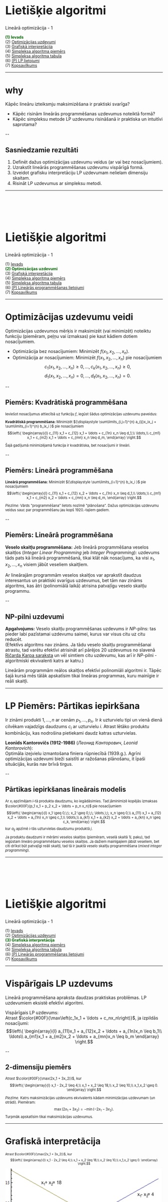 # &nbsp;

<hgroup>

<h1 style="font-size:28pt">Lietišķie algoritmi</h1>

<blue>Lineārā optimizācija - 1</blue>

</hgroup><hgroup style="font-size:90%">

<span style="color:darkgreen">**(1) Ievads**</span>  
<span>(2) [Optimizācijas uzdevumi](#section-1)</span>  
<span>(3) [Grafiskā interpretācija](#section-2)</span>  
<span>(4) [Simpleksa algoritma piemērs](#section-3)</span>  
<span>(5) [Simpleksa algoritma tabula](#section-4)</span>  
<span>(6) [(P) LP lietojumi](#section-5)</span>  
<span>(7) [Kopsavilkums](#section-6)</span>

</hgroup>


<!--
P2.
Simpleksu metodes atkārtojums
Dualitāte
Simpleksu sarežģītība
Elipsoīdu  metode

P3.
Visādas iekšējo punktu metodes

https://www.abacademies.org/articles/an-application-of-linear-programming-in-performance-evaluation-6723.html
--> 



-----

# <lo-why/> why

<div class="bigWhy">

Kāpēc lineāru izteiksmju maksimizēšana  ir praktiski svarīga?

</div>

<div class="smallWhy">

* Kāpēc risinām lineārās programmēšanas uzdevumus noteiktā formā? 
* Kāpēc simpleksu metode LP uzdevumu risināšanā 
ir praktiska un intuitīvi saprotama?

</div>


--

## <lo-theory/> Sasniedzamie rezultāti

1. Definēt dažus optimizācijas uzdevumu veidus (ar vai bez nosacījumiem).
2. Uzrakstīt lineārās programmēšanas uzdevumu vispārīgā formā.
3. Izveidot grafisku interpretāciju LP uzdevumam nelielam dimensiju skaitam.
4. Risināt LP uzdevumus ar simpleksu metodi. 






-----

# &nbsp;

<hgroup>

<h1 style="font-size:28pt">Lietišķie algoritmi</h1>

<blue>Lineārā optimizācija - 1</blue>

</hgroup><hgroup style="font-size:90%">

<span>(1) [Ievads](#section)</span>  
<span style="color:darkgreen">**(2) Optimizācijas uzdevumi**</span>  
<span>(3) [Grafiskā interpretācija](#section-2)</span>  
<span>(4) [Simpleksa algoritma piemērs](#section-3)</span>  
<span>(5) [Simpleksa algoritma tabula](#section-4)</span>  
<span>(6) [(P) Lineārās programmēšanas lietojumi](#section-5)</span>  
<span>(7) [Kopsavilkums](#section-6)</span>

</hgroup>



-----

# <lo-theory/> Optimizācijas uzdevumu veidi

Optimizācijas uzdevumos mērķis ir maksimizēt (vai minimizēt) noteiktu funkciju 
(piemēram, peļņu vai izmaksas) pie kaut kādiem dotiem nosacījumiem. 

* Optimizācija bez nosacījumiem: Minimizēt $f(x_1, x_2, \ldots, x_n)$.
* Optimizācija ar nosacījumiem: Minimizēt $f(x_1, x_2, \ldots, x_n)$ pie nosacījumiem
$$c_1(x_1, x_2, \ldots, x_n) \geq 0, \ldots, c_k(x_1, x_2, \ldots, x_n) \geq 0,$$
$$d_1(x_1, x_2, \ldots, x_n) = 0, \ldots, d_{\ell}(x_1, x_2, \ldots, x_n) = 0.$$


--

## <lo-summary/> Piemērs: Kvadrātiskā programmēšana

<div style="font-size:80%">

Ieviešot nosacījumus attiecībā uz funkciju $f$, 
iegūst šādus optimizācijas uzdevumu paveidus:

**Kvadrātiskā programmēšana:** Minimizēt
${\displaystyle \sum\limits_{i,j=1}^{n} a_{ij}x_ix_j +  \sum\limits_{i=1}^{n} b_ix_i }$
pie nosacījumiem
$$\left\{ 
\begin{array}{l} 
c_{11} x_1 + c_{12} x_1 + \ldots + c_{1n} x_n \leq d_1,\\
\ldots,\\
c_{m1} x_1 + c_{m2} x_1 + \ldots + c_{mn} x_n \leq d_m,
\end{array} \right.$$

Šajā gadījumā minimizējamā funkcija ir kvadrātiska, bet nosacījumi ir lineāri. 

</div>


--

## <lo-summary/> Piemērs: Lineārā programmēšana

<div style="font-size:80%">

**Lineārā programmēšana:** Minimizēt 
${\displaystyle \sum\limits_{i=1}^{n} b_ix_i }$  pie nosacījumiem
$$\left\{ \begin{array}{l}
c_{11} x_1 + c_{12} x_2 + \ldots + c_{1n} x_n \leq d_1,\\
\ldots,\\
c_{m1} x_1 + c_{m2} x_2 + \ldots + c_{mn} x_n \leq d_m,
\end{array} \right.$$

*Piezīme:* Vārds "programmēšana" lietots nozīmē "plānošana". 
Dažus optimizācijas uzdevumu veidus sauc par programmēšanu jau 
kopš 1920.-tajiem gadiem. 

</div>


--

## <lo-summary/> Piemērs: Lineārā programmēšana

**Veselo skaitļu programmēšana:** 
Jeb lineārā programmēšana veselos skaitļos (*Integer Linear Programming* jeb 
*Integer Programming*): uzdevums tāds pats kā lineārā programmēšanā, 
tikai klāt nāk nosacījums, ka visi $x_1, x_2, \ldots, x_n$ visiem jābūt veseliem skaitļiem.

Ar lineārajām programmām veselos skaitļos 
var aprakstīt daudzus interesantus un praktiski svarīgus uzdevumus, 
bet tām nav zināms algoritms, kas ātri (polinomiālā laikā) atrisina 
patvaļīgu veselo skaitļu programmu. 


--

## <lo-summary/> NP-pilni uzdevumi

**Apgalvojums:** Veselo skaitļu programmēšanas uzdevums ir $NP$-pilns: 
tas pieder labi pazīstamai uzdevumu saimei, kurus var visus citu uz citu reducēt.  
(Efektīvs algoritms nav zināms. Ja tādu veselo skaitļu programmēšanai atrastu, 
tad varētu efektīvi atrisināt arī pārējos $20$ uzdevumus no slavenā 
[Ričarda Karpa saraksta](https://en.wikipedia.org/wiki/Karp%27s_21_NP-complete_problems) un vēl simtiem citu uzdevumu, kas arī ir $NP$-pilni - algoritmiski 
ekvivalenti katrs ar katru.)

Lineārām programmām reālos skaitļos efektīvi polinomiāli algoritmi ir. 
Tāpēc šajā kursā mēs tālāk apskatīsim tikai lineāras programmas, 
kuru mainīgie ir reāli skaitļi.



-----

# <lo-sample/> LP Piemērs: Pārtikas iepirkšana

Ir zināmi produkti $1,\ldots, n$ ar cenām $p_1,\ldots, p_n$.
Ir $k$ uzturvielu tipi un vienā dienā cilvēkam vajadzīgs daudzums $c_i$ ar
uzturvielu $i$. Atrast lētāko produktu
kombināciju, kas nodrošina pietiekami daudz katras uzturvielas.

**Leonīds Kantorovičs (1912-1986)** (*Леонид Канторович*, 
*Leonid Kantorovich*):  
Optimāla izejvielu izmantošana finiera 
rūpniecībā (1939.g.). Agrīni optimizācijas uzdevumi bieži saistīti ar
ražošanas plānošanu, it īpaši situācijās, kurās nav brīvā tirgus.


--

## <lo-summary/> Pārtikas iepirkšanas lineārais modelis 

<div style="font-size:80%">

Ar $x_i$ apzīmējam $i$-tā produkta daudzumu, 
ko iegādāsimies. Tad jāminimizē kopējās izmaksas
$\color{#00F}{p_1 x_1 + p_2 x_2 + \ldots + p_n x_n}$
pie nosacījumiem
$$\left\{ 
\begin{array}{l}
x_1 \geq 0,\;\; x_2 \geq 0,\;\; \ldots,\;\; x_n \geq 0,\\
a_{11} x_1 + a_{12} x_2 + \ldots + a_{1n} x_n \geq c_1,\\
\ldots,\\
a_{k1} x_1 + a_{k2} x_2 + \ldots + a_{kn} x_n \geq c_k,
\end{array} \right.$$
kur $a_{ij}$ apzīmē $i$-tās uzturvielas daudzumu produktā $j$.

Ja produktu daudzumi ir mērāmi veselos skaitļos 
(piemēram, veselā skaitā $1L$ paku), 
tad iegūstam lineāro programmēšanu veselos skaitļos. 
Ja dažiem mainīgajiem jābūt veseliem, 
bet citi drīkst būt patvaļīgi reāli skaitļi, 
tad tā ir jauktā veselo skaitļu programmēšana 
(*mixed integer programming*).

</div>


-----

# &nbsp;

<hgroup>

<h1 style="font-size:28pt">Lietišķie algoritmi</h1>

<blue>Lineārā optimizācija - 1</blue>

</hgroup><hgroup style="font-size:90%">

<span>(1) [Ievads](#section)</span>  
<span>(2) [Optimizācijas uzdevumi](#section-1)</span>  
<span style="color:darkgreen">**(3) Grafiskā interpretācija**</span>  
<span>(4) [Simpleksa algoritma piemērs](#section-3)</span>  
<span>(5) [Simpleksa algoritma tabula](#section-4)</span>  
<span>(6) [(P) Lineārās programmēšanas lietojumi](#section-5)</span>  
<span>(7) [Kopsavilkums](#section-6)</span>

</hgroup>



-----

# <lo-theory/> Vispārīgais LP uzdevums

Lineārā programmēšana apraksta daudzas praktiskas problēmas.
LP uzdevumiem eksistē efektīvi algoritmi.

Vispārīgais LP uzdevums:  
Atrast $\color{#00F}{\max\left(c_1x_1 + \ldots + c_nx_n\right)}$, 
ja izpildās nosacījumi:
$$\left\{
\begin{array}{l}
a_{11}x_1 + a_{12}x_2 + \ldots + a_{1n}x_n \leq b_1\\
\ldots\\
a_{m1}x_1 + a_{m2}x_2 + \ldots + a_{mn}x_n \leq b_m
\end{array} \right.$$


--

## <lo-summary/> 2-dimensiju piemērs

<div style="font-size:80%">

Atrast $\color{#00F}{\max(2x_1 + 3x_2)}$, kur
$$\left\{ \begin{array}{l}
x_1 - 2x_2 \leq 4,\\
x_1 + x_2 \leq 18,\\
x_2 \leq 10,\\
x_1,x_2 \geq 0.
\end{array} \right.$$

*Piezīme.* Katrs maksimizācijas uzdevums ekvivalents kādam 
minimizācijas uzdevumam (un otrādi). Piemēram:
$$\max(2x_1 + 3x_2) = -\min(-2x_1 - 3x_2).$$ 
Turpmāk apskatīsim tikai maksimizācijas uzdevumus.

</div>


-----

# <lo-theory/> Grafiskā interpretācija

<hgroup style="font-size:70%">

Atrast $\color{#00F}{\max(2x_1 + 3x_2)}$, kur
$$\left\{ \begin{array}{l}
x_1 - 2x_2 \leq 4,\\
x_1 + x_2 \leq 18,\\
x_2 \leq 10,\\
x_1,x_2 \geq 0.
\end{array} \right.$$

![Grafiska interpretācija](graphical-interpretation.png)

</hgroup>
<hgroup style="font-size:70%">

Attēlā viegli redzēt uzdevuma atrisinājumu – tas ir punkts 
$(8,10)$.  Lielākam dimensiju skaitam var būt grūti
veidot šādu attēlu. Tipiskos LP uzdevumos <blue>*pieļaujamais apgabals*</blue>
(*feasible region*) ir galīgs. Citādi var gadīties, ka maksimuma nemaz nav - 
izteiksme var pieņemt patvaļīgi 
lielas vērtības. Pirms LP risināšanas jāpārbauda, ka apgabals ir galīgs.

</hgroup>


--

## <lo-summary/> Optimuma atrašanās

<hgroup>

![Grafiska interpretācija](graphical-interpretation.png)

</hgroup>
<hgroup style="font-size:80%">

Attēlos var pamanīt divus nozīmīgus faktus:

**Fakts 1:** Mērķfunkcija savu maksimumu sasniedz pieļaujamā apgabala stūrī.  
**Fakts 2:** Ja kādā stūri $a_1x_1 + \ldots + a_nx_n$ 
nesasniedz maksimumu, tad vienā no blakus stūriem 
$a_1x_1 + \ldots + a_nx_n$ ir lielāka vērtība.
 
Divu dimensiju gadījumā, piemēram, par 2.faktu var pārliecināties, 
lietojot ģeometrisko interpretāciju. 

</hgroup>


--

## <lo-summary/> Kur atrodas maksimums


<hgroup>

![Locate maximum](locate-maximum.png)

</hgroup>
<hgroup style="font-size:80%">

1.gadījumā iegūstam vienu no diviem rezultātiem:  
**(a)** $c_1x_1 + c_2x_2 \leq c$ visā pieļaujamajā apgabalā – stūris ir maksimums.  
**(b)** $c_1x_1+c_2x_2 \geq c$ visā pieļaujamajā apgabalā – stūris ir minimums.

2.gadījumā stūris nav nedz maksimums, nedz minimums un redzams, 
ka ir gan blakus stūris ar lielāku $c_1x_1+c_2x_2$ vērtību, gan blakus 
stūris ar mazāku vērtību.

</hgroup>


-----

# &nbsp;

<hgroup>

<h1 style="font-size:28pt">Lietišķie algoritmi</h1>

<blue>Lineārā optimizācija - 1</blue>

</hgroup><hgroup style="font-size:90%">

<span>(1) [Ievads](#section)</span>  
<span>(2) [Optimizācijas uzdevumi](#section-1)</span>  
<span>(3) [Grafiskā interpretācija](#section-2)</span>  
<span style="color:darkgreen">**(4) Simpleksa algoritma piemērs**</span>  
<span>(5) [Simpleksa algoritma tabula](#section-4)</span>  
<span>(6) [(P) Lineārās programmēšanas lietojumi](#section-5)</span>  
<span>(7) [Kopsavilkums](#section-6)</span>

</hgroup>

-----

# <lo-theory/> Simpleksa metode

Simpleksalgoritma pamatideja:

1. Sāk ar $v$ - patvaļīgu stūri pieļaujamajā apgabalā.
2. Kamēr stūrim $v$ blakus atrodas stūris $u$, kurā
$c_{11}x_1+\ldots+c_nx_n$ vērtība ir lielāka, aizstāj $v$ ar $u$.

Atkārto otro soli tik ilgi, kamēr nevar atrast blakus stūri, 
kurā mērķa funkcijai ir lielāka vērtība. 
 
Otrā fakta dēļ, ja tāda blakus stūra nav, tad mērķa funkcija 
sasniedz maksimālo vērtību visā pieļaujamajā apgabalā.


--

## <lo-summary/> Pārveidojuma piemērs

<hgroup style="font-size:70%">

Par uzdevuma standartformu sauc uzdevumu tādā formā, 
ka nosacījumi ir nevienādības formā $x_i \geq 0$ vai arī vienādības. 

Piemēram, lai nosacījumu $x_1 - 2x_2 \leq 4$ pārvērstu standartformā, 
ievieš papildus mainīgo $x_3 \geq 0$. Tātad:
$$x_1-2x_2 \leq 4\;\; \Leftrightarrow$$
$$x_1-2x_2+x_3=4,\;x_3 \geq 0$$
Tādā veidā var iegūt ekvivalentu uzdevumu, kurā vienīgās nevienādības ir formā 
$x_i \geq 0$.

</hgroup>

<hgroup style="font-size:70%">

Piemēram: $\color{#00F}{\max \left( 2x_1 + 3x_2 \right)}$, kur
$$\left\{ \begin{array}{l} 
x_1-2x_2 \leq 4,\\
x_1+x_2 \leq 18,\\
x_2 \leq 10,\\
x_1,x_2 \geq 0. 
\end{array} \right.$$
 
Pārveidojot iegūst:
$\color{#00F}{\max \left( 2x_1 + 3x_2 \right)}$, kur
$$\left\{ \begin{array}{l}
x_1-2x_2+x_3=4,\\
x_1+x_2+x_4=18,\\
x_2+x_5=10,\\
x_1,x_2,x_3,x_4,x_5 \geq 0.
\end{array} \right.$$

</hgroup>


--

## <lo-sample/> Nosacījumiem atbilstošais apgabals

![Feasible region](feasible-region.png)

Stūris - punkts, kur krustojas $2$ taisnes, kas atbilst nosacījumam - 
ir punkts, kurā divi no $x_1,\ldots,x_n= 0$. 
No iepriekšējā piemēra.


--

## <lo-sample/> Attēls ar stūriem

![LP Polygon](lp-polygon.png)

Plaknes gadījumā stūri var aprakstīt, pasakot kuri 
divi mainīgie ir vienādi ar $0$. Vairāku dimensiju gadījumā ir līdzīgi. 
Trīs dimensiju gadījumā stūris ir punkts, kurā $3$ mainīgie ir $0$.

Ja ir $k$ dimensijas (meklē 
$\color{#00F}{\max \left(a_1x_1 + \ldots + a_kx_k\right)}$), tad stūris ir punkts, 
kurā sastopas $k$ plaknes $n$-dimensiju telpā, 
t.i. $k$ mainīgie ir vienādi ar $0$.




-----

# &nbsp;

<hgroup>

<h1 style="font-size:28pt">Lietišķie algoritmi</h1>

<blue>Lineārā optimizācija - 1</blue>

</hgroup><hgroup style="font-size:90%">

<span>(1) [Ievads](#section)</span>  
<span>(2) [Optimizācijas uzdevumi](#section-1)</span>  
<span>(3) [Grafiskā interpretācija](#section-2)</span>  
<span>(4) [Simpleksa algoritma piemērs](#section-3)</span>  
<span style="color:darkgreen">**(5) Simpleksa algoritma tabula**</span>  
<span>(6) [(P) Lineārās programmēšanas lietojumi](#section-5)</span>  
<span>(7) [Kopsavilkums](#section-6)</span>

</hgroup>


-----

# <lo-theory/> Simpleksalgoritms

Simpleksalgoritma parādīšanai turpinām agrāko piemēru:

$$\color{#00F}{\max \left( 2x_1+3x_2 \right)}$$
$$\left\{ \begin{array}{l}
x_1-2x_2+x_3=4\\
x_1+x_2+x_4=18\\
x_2+x_5=10\\
x_1,x_2,x_3,x_4,x_5 \geq 0 
\end{array} \right.$$


--

## <lo-summary/> Simpleksalgoritma tabula

<div style="font-size:70%">

Simpleksalgoritma soļus ērti pierakstīt ar tabulas palīdzību. 
Sākotnējo tabulu sastāda tabulas rindiņās ierakstot uzdevuma ierobežojumus. 
Tabulas pēdējā rindiņa raksta funkciju, kuru maksimizēt. 

<table>
<tr>
<th>$x_1$</th>
<th>$x_2$</th>
<th>$x_3$</th>
<th>$x_4$</th>
<th>$x_5$</th>
<th>$b_i$</th>
<th>Atbilstošā izteiksme</th>
</tr>
<tr> 
<td>1</td>
<td>-2</td>
<td>1</td>
<td>0</td>
<td>0</td>
<td>4</td>
<td>$x_1-2x_2+x_3=4$</td>
</tr>
<tr>
<td>1</td>
<td>1</td>
<td>0</td>
<td>1</td>
<td>0</td>
<td>18</td>
<td>$x_1+x_2+x_4=18$</td>
</tr>
<tr>
<td>0</td>
<td>1</td>
<td>0</td>
<td>0</td>
<td>1</td>
<td>10</td>
<td>$x_2+x_5=10$</td>
</tr>
<tr style="color:blue;">
<td>2</td>
<td>3</td>
<td>0</td>
<td>0</td>
<td>0</td>
<td>0</td>
<td>$\max\left(2x_1+3x_2\right)$</td>
</tr>
<tr>
<td colspan="2" style="background-color:#DAEEF3;">brīvie mainīgie</td>
<td colspan="3" style="background-color:#E5DFEC;">pamatmainīgie</td>
<td colspan="2">&nbsp;</td>
</tr>
</table>

$x_i = 0$ - brīvie mainīgie,  
$x_i \neq 0$ - pamatmainīgie.



</div>


--

## <lo-sample/> LP vispārīgajā formā

<div style="font-size:70%">

**LP uzdevums:** Atrast $\color{#00F}{\max(c_1x_1 + \ldots + c_nx_n)}$, ja izpildās 
$k+n$ nosacījumi:
$$\left\{
\begin{array}{l}
a_{11}x_1 + a_{12}x_2 + \ldots + a_{1n}x_n = b_1\\
\ldots\\
a_{k1}x_1 + a_{m2}x_2 + \ldots + a_{kn}x_n = b_k\\
x_1,x_2,\ldots,x_n \geq 0
\end{array} \right.$$


<table>
<tr>
<th>$x_1$</th>
<th>$\ldots$</th>
<th>$x_{n-k}$</th>
<th>$x_{n-k+1}$</th>
<th>&nbsp;</th>
<th>$\ldots$</th>
<th>$x_{n}$</th>
<th>$b_i$</th>
<th>Atbilstošā izteiksme</th>
</tr>
<tr> 
<td>$a_{1,1}$</td>
<td>$\ldots$</td>
<td>$a_{1,n-k}$</td>
<td>$a_{1,n-k+1}$</td>
<td>$\ldots$</td>
<td>$\ldots$</td>
<td>$a_{1,n}$</td>
<td>$b_1$</td>
<td>$a_{1,1}x_1+\ldots+a_{1,n}x_n=b_1$</td>
</tr>
<tr>
<td>$a_{2,1}$</td>
<td>$\ldots$</td>
<td>$a_{2,n-k}$</td>
<td>$a_{2,n-k+1}$</td>
<td>$\ldots$</td>
<td>$\ldots$</td>
<td>$a_{2,n}$</td>
<td>$b_2$</td>
<td>$a_{2,1}x_1+\ldots+a_{2,n}x_n=b_2$</td>
</tr>
<tr>
<td>$\ldots$</td>
<td>$\ldots$</td>
<td>$\ldots$</td>
<td>$\ldots$</td>
<td>$\ldots$</td>
<td>$\ldots$</td>
<td>$\ldots$</td>
<td>$\ldots$</td>
<td>$\ldots$</td>
</tr>
<tr>
<td>$a_{k,1}$</td>
<td>$\ldots$</td>
<td>$a_{k,n-k}$</td>
<td>$a_{k,n-k+1}$</td>
<td>$\ldots$</td>
<td>$\ldots$</td>
<td>$a_{k,n}$</td>
<td>$b_k$</td>
<td>$a_{k,1}x_1+\ldots+a_{k,n}x_n=b_k$</td>
</tr>
<tr style="color:blue;">
<td>$c_1$</td>
<td>$\ldots$</th>
<td>$c_{n-k}$</td>
<td>$c_{n-k+1}$</td>
<td>$c_{n-k+2}$</td>
<td>$\ldots$</td>
<td>$c_n$</td>
<td>&nbsp;</td>
<td>$\max(c_1x_1 + \ldots + c_nx_n)$</td>
</tr>
<tr>
<td colspan="3" style="background-color:#DAEEF3;">$x_1 = 0, \ldots, x_{n-k} = 0$</td>
<td colspan="4" style="background-color:#E5DFEC;">$x_i \neq 0$</td>
<td colspan="2">&nbsp;</td>
</tr>
</table>

Ar šo <blue>*simpleksalgoritma tabulu*</blue> (*simplex tableau*), 
kas ir taisnstūrveida $(k+1) \times (n+1)$ matrica,
veiksim rindu un kolonnu pārveidojumus. 

</div>


--

## <lo-sample/> Pārveidošana standartformā

<div style="font-size:70%">

**Tāpat kā agrāk:** Mainīgie $x_1,\ldots,x_n \geq 0$ apmierina $k$
lineāras vienādības ($k < n$).   
**Papildus zināms:** Simpleksalgoritms atrodas stūrī: $x_1,\ldots,x_{n-k} = 0$. 


<table>
<tr>
<th>$x_1$</th>
<th>$\ldots$</th>
<th>$x_{n-k}$</th>
<th>$x_{n-k+1}$</th>
<th>&nbsp;</th>
<th>$\ldots$</th>
<th>$x_{n}$</th>
<th>$b_i$</th>
<th>Atbilstošā izteiksme</th>
</tr>
<tr> 
<td>$a_{1,1}$</td>
<td>$\ldots$</td>
<td>$a_{1,n-k}$</td>
<td style="background-color:#ffffbb">$1$</td>
<td style="background-color:#ffffbb">$0$</td>
<td style="background-color:#ffffbb">$\ldots$</td>
<td style="background-color:#ffffbb">$0$</td>
<td>$b_1$</td>
<td>&nbsp;</td>
</tr>
<tr>
<td>&nbsp;</td>
<td>&nbsp;</td>
<td>&nbsp;</td>
<td style="background-color:#ffffbb">$0$</td>
<td style="background-color:#ffffbb">$1$</td>
<td style="background-color:#ffffbb">$\ldots$</td>
<td style="background-color:#ffffbb">$0$</td>
<td>$b_2$</td>
<td>&nbsp;</td>
</tr>
<tr>
<td>&nbsp;</td>
<td>&nbsp;</td>
<td>&nbsp;</td>
<td style="background-color:#ffffbb">$\ldots$</td>
<td style="background-color:#ffffbb">$\ldots$</td>
<td style="background-color:#ffffbb">$\ldots$</td>
<td style="background-color:#ffffbb">$\ldots$</td>
<td>$\ldots$</td>
<td>&nbsp;</td>
</tr>
<tr>
<td>&nbsp;</td>
<td>&nbsp;</td>
<td>&nbsp;</td>
<td style="background-color:#ffffbb">$0$</td>
<td style="background-color:#ffffbb">$0$</td>
<td style="background-color:#ffffbb">$\ldots$</td>
<td style="background-color:#ffffbb">$1$</td>
<td>$b_k$</td>
<td>&nbsp;</td>
</tr>
<tr style="color:blue;">
<td>$c_1$</td>
<td>$\ldots$</th>
<td>$c_{n-k}$</td>
<td>$0$</td>
<td>$0$</td>
<td>$\ldots$</td>
<td>$0$</td>
<td>&nbsp;</td>
<td>&nbsp;</td>
</tr>
<tr>
<td colspan="3" style="background-color:#DAEEF3;">$x_1 = 0, \ldots, x_{n-k} = 0$</td>
<td colspan="4" style="background-color:#E5DFEC;">$x_i \neq 0$</td>
<td colspan="2">&nbsp;</td>
</tr>
</table>

Iepriekšējā piemērā $n=5$, $k=3$ un tabula jau ir standartformā:

<table>
<tr>
<th>$x_1$</th>
<th>$x_2$</th>
<th>$x_3$</th>
<th>$x_4$</th>
<th>$x_5$</th>
<th>$b_i$</th>
<th>Atbilstošā izteiksme</th>
</tr>
<tr> 
<td>1</td>
<td>-2</td>
<td style="background-color:#ffffbb">1</td>
<td style="background-color:#ffffbb">0</td>
<td style="background-color:#ffffbb">0</td>
<td>4</td>
<td>$x_1-2x_2+x_3=4$</td>
</tr>
<tr>
<td>1</td>
<td>1</td>
<td style="background-color:#ffffbb">0</td>
<td style="background-color:#ffffbb">1</td>
<td style="background-color:#ffffbb">0</td>
<td>18</td>
<td>$x_1+x_2+x_4=18$</td>
</tr>
<tr>
<td>0</td>
<td>1</td>
<td style="background-color:#ffffbb">0</td>
<td style="background-color:#ffffbb">0</td>
<td style="background-color:#ffffbb">1</td>
<td>10</td>
<td>$x_2+x_5=10$</td>
</tr>
<tr style="color:blue;">
<td>2</td>
<td>3</td>
<td>0</td>
<td>0</td>
<td>0</td>
<td>0</td>
<td>$\max\left(2x_1+3x_2\right)$</td>
</tr>
<tr>
<td colspan="2" style="background-color:#DAEEF3;">brīvie mainīgie</td>
<td colspan="3" style="background-color:#E5DFEC;">pamatmainīgie</td>
<td colspan="2">&nbsp;</td>
</tr>
</table>


</div>



--

## <lo-sample/> Simpleksalgoritma solis

<div style="font-size:70%">

Esam stūrī, kuru apraksta iepriekšējā tabula. 
Pārbauda, vai blakus stūrī vērtība nav lielāka

1. Atrod brīvo mainīgo, kuru palielinot pieaug mērķfunkcija
2. Palielina šo mainīgo. Tas bija $0$, tagad pozitīvs, 
vienlaikus mainot pamatmainīgos tā, lai visi nosacījumi paliktu patiesi.
3. Ja kāds no pamatmainīgajiem ir $0$, apstājas.

Jāatrod mainīgais, kuru palielinot funkcijas vērtība pieaug. 
Der abi mainīgie. Piemēram, palielinām  $x_2$.
 
Ja $x_2$ pieaug par $d$:  
$x_1-2x_2+x_3$ samazinās par $2d$. Pēc nosacījumiem izteiksmei 
jābūt vienādai ar $4$. Lai to panāktu $x_3$ palielina par $2d$.  
$x_1+x_2+x_4$ pieaug par $d$. Lai saglabātu vienādību, 
$x_4$ samazina par $d$; $x_2+x_5$ pieaug par $d$. Jāsamazina $x_5$ par $d$.

</div>


-----

# <lo-summary/> Piemēra turpinājums

<div style="font-size:70%">

Cik daudz var palielināt $x_2$, nepadarot citu mainīgo negatīvu?  
$x_3=4$, $x_4=18$, $x_5=10$.

Palielinot $x_2$ par $d$:  
$x_3= 4 + 2d$;
$x_4=18 - d$; 
$x_5=10 - d$.  
Ja $d = 10$, tad $x_5 = 0$. Ja $d > 10$, $x_5 < 0$. 
Tātad maksimālais palielinājums ir $10$.
 
Tādā gadījumā mēs būsim pārgājuši no stūra, 
kurā $x_1 = x_2 = 0$ uz stūri, kurā $x_1 = x_5 = 0$.

<table>
<tr>
<th>$x_1$</th>
<th>$x_5$</th>
<th>$x_3$</th>
<th>$x_4$</th>
<th>$x_2$</th>
<th>$b_i$</th>
<th>Atbilstošā izteiksme</th>
</tr>
<tr> 
<td>1</td>
<td>0</td>
<td>1</td>
<td>0</td>
<td>-2</td>
<td>4</td>
<td>$x_1-2x_2+x_3=4$</td>
</tr>
<tr>
<td>1</td>
<td>0</td>
<td>0</td>
<td>1</td>
<td>1</td>
<td>18</td>
<td>$x_1+x_2+x_4=18$</td>
</tr>
<tr>
<td>0</td>
<td>1</td>
<td>0</td>
<td>0</td>
<td>1</td>
<td>10</td>
<td>$x_2+x_5=10$</td>
</tr>
<tr style="color:blue;">
<td>2</td>
<td>0</td>
<td>0</td>
<td>0</td>
<td>3</td>
<td>0</td>
<td>$\max\left(2x_1+3x_2\right)$</td>
</tr>
<tr>
<td colspan="2" style="background-color:#DAEEF3;">brīvie mainīgie</td>
<td colspan="3" style="background-color:#E5DFEC;">pamatmainīgie</td>
<td colspan="2">&nbsp;</td>
</tr>
</table>

</div>


--

## <lo-summary/> 2.solis

<div style="font-size:70%">


<table>
<tr>
<th>$x_1$</th>
<th>$x_5$</th>
<th>$x_3$</th>
<th>$x_4$</th>
<th>$x_2$</th>
<th>$b_i$</th>
<th>Atbilstošā izteiksme</th>
</tr>
<tr> 
<td>1</td>
<td>0</td>
<td>1</td>
<td>0</td>
<td>-2</td>
<td>4</td>
<td>$x_1-2x_2+x_3=4$</td>
</tr>
<tr>
<td>1</td>
<td>0</td>
<td>0</td>
<td>1</td>
<td>1</td>
<td>18</td>
<td>$x_1+x_2+x_4=18$</td>
</tr>
<tr>
<td>0</td>
<td>1</td>
<td>0</td>
<td>0</td>
<td>1</td>
<td>10</td>
<td>$x_2+x_5=10$</td>
</tr>
<tr style="color:blue;">
<td>2</td>
<td>0</td>
<td>0</td>
<td>0</td>
<td>3</td>
<td>0</td>
<td>$\max\left(2x_1+3x_2\right)$</td>
</tr>
<tr>
<td colspan="2" style="background-color:#DAEEF3;">brīvie mainīgie</td>
<td colspan="3" style="background-color:#E5DFEC;">pamatmainīgie</td>
<td colspan="2">&nbsp;</td>
</tr>
</table>


Lai izdarītu nākamo soli, tabula jāpārveido par ekvivalentu tabulu standartformā: 

1. Pareizina 3.rindu ar $2$, pieskaita 1.rindai:  $(x_1+x_3-2x_2)+2(x_5+x_2)=4 + 2 \cdot 10$
2. Atņem 3.rindu no 2.rindas

<table>
<tr>
<th>$x_1$</th>
<th>$x_5$</th>
<th>$x_3$</th>
<th>$x_4$</th>
<th>$x_2$</th>
<th>$b_i$</th>
<th>Atbilstošā izteiksme</th>
</tr>
<tr> 
<td>1</td>
<td>2</td>
<td>1</td>
<td>0</td>
<td>0</td>
<td>24</td>
<td>$x_1+2x_5+x_3=24$</td>
</tr>
<tr>
<td>1</td>
<td>-1</td>
<td>0</td>
<td>1</td>
<td>0</td>
<td>8</td>
<td>$x_1-x_5+x_4=8$</td>
</tr>
<tr>
<td>0</td>
<td>1</td>
<td>0</td>
<td>0</td>
<td>1</td>
<td>10</td>
<td>$x_2+x_5=10$</td>
</tr>
<tr style="color:blue;">
<td>2</td>
<td>0</td>
<td>0</td>
<td>0</td>
<td>3</td>
<td>0</td>
<td>$\max\left(2x_1+3x_2\right)$</td>
</tr>
<tr>
<td colspan="2" style="background-color:#DAEEF3;">brīvie mainīgie</td>
<td colspan="3" style="background-color:#E5DFEC;">pamatmainīgie</td>
<td colspan="2">&nbsp;</td>
</tr>
</table>

</div>


--

## <lo-summary/> 3.solis

<div style="font-size:70%">


<table>
<tr>
<th>$x_1$</th>
<th>$x_5$</th>
<th>$x_3$</th>
<th>$x_4$</th>
<th>$x_2$</th>
<th>$b_i$</th>
<th>Atbilstošā izteiksme</th>
</tr>
<tr> 
<td>1</td>
<td>2</td>
<td>1</td>
<td>0</td>
<td>0</td>
<td>24</td>
<td>$x_1+2x_5+x_3=24$</td>
</tr>
<tr>
<td>1</td>
<td>-1</td>
<td>0</td>
<td>1</td>
<td>0</td>
<td>8</td>
<td>$x_1-x_5+x_4=8$</td>
</tr>
<tr>
<td>0</td>
<td>1</td>
<td>0</td>
<td>0</td>
<td>1</td>
<td>10</td>
<td>$x_2+x_5=10$</td>
</tr>
<tr style="color:blue;">
<td>2</td>
<td>0</td>
<td>0</td>
<td>0</td>
<td>3</td>
<td>0</td>
<td>$\max\left(2x_1+3x_2\right)$</td>
</tr>
<tr>
<td colspan="2" style="background-color:#DAEEF3;">brīvie mainīgie</td>
<td colspan="3" style="background-color:#E5DFEC;">pamatmainīgie</td>
<td colspan="2">&nbsp;</td>
</tr>
</table>


Jātiek vaļā arī no nenulles koeficienta pēdējā rindā:

<table>
<tr>
<th>$x_1$</th>
<th>$x_5$</th>
<th>$x_3$</th>
<th>$x_4$</th>
<th>$x_2$</th>
<th>$b_i$</th>
<th>Atbilstošā izteiksme</th>
</tr>
<tr> 
<td>1</td>
<td>2</td>
<td>1</td>
<td>0</td>
<td>0</td>
<td>24</td>
<td>$x_1+2x_5+x_3=24$</td>
</tr>
<tr>
<td>1</td>
<td>-1</td>
<td>0</td>
<td>1</td>
<td>0</td>
<td>8</td>
<td>$x_1-x_5+x_4=8$</td>
</tr>
<tr>
<td>0</td>
<td>1</td>
<td>0</td>
<td>0</td>
<td>1</td>
<td>10</td>
<td>$x_2+x_5=10$</td>
</tr>
<tr style="color:blue;">
<td>2</td>
<td>-3</td>
<td>0</td>
<td>0</td>
<td><red>0</red></td>
<td>-30</td>
<td>$\max\left(2x_1-3x_5\right)$</td>
</tr>
<tr>
<td colspan="2" style="background-color:#DAEEF3;">brīvie mainīgie</td>
<td colspan="3" style="background-color:#E5DFEC;">pamatmainīgie</td>
<td colspan="2">&nbsp;</td>
</tr>
</table>

</div>



--

## <lo-summary/> 4.solis

<div style="font-size:70%">


<table>
<tr>
<th>$x_1$</th>
<th>$x_5$</th>
<th>$x_3$</th>
<th>$x_4$</th>
<th>$x_2$</th>
<th>$b_i$</th>
<th>Atbilstošā izteiksme</th>
</tr>
<tr> 
<td>1</td>
<td>2</td>
<td>1</td>
<td>0</td>
<td>0</td>
<td>24</td>
<td>$x_1+2x_5+x_3=24$</td>
</tr>
<tr>
<td>1</td>
<td>-1</td>
<td>0</td>
<td>1</td>
<td>0</td>
<td>8</td>
<td>$x_1-x_5+x_4=8$</td>
</tr>
<tr>
<td>0</td>
<td>1</td>
<td>0</td>
<td>0</td>
<td>1</td>
<td>10</td>
<td>$x_2+x_5=10$</td>
</tr>
<tr style="color:blue;">
<td>2</td>
<td>-3</td>
<td>0</td>
<td>0</td>
<td>0</td>
<td>-30</td>
<td>$\max\left(2x_1-3x_5\right)$</td>
</tr>
<tr>
<td colspan="2" style="background-color:#DAEEF3;">brīvie mainīgie</td>
<td colspan="3" style="background-color:#E5DFEC;">pamatmainīgie</td>
<td colspan="2">&nbsp;</td>
</tr>
</table>

Iegūta tabula standartformā.  
Tā kā palielinot $x_5$ mērķa funkcija samazinātos, atliek palielināt $x_1$.

$x_1 = x_1 + d$; $x_3 = x_3 - d$; $x_3 = 24 - d$, $x_4 = x_4 - d$, $x_4 = 8 - d$.   
Ja $d=8$, tad $x_4=0$.



<table>
<tr>
<th>$x_4$</th>
<th>$x_5$</th>
<th>$x_3$</th>
<th>$x_1$</th>
<th>$x_2$</th>
<th>$b_i$</th>
<th>Atbilstošā izteiksme</th>
</tr>
<tr> 
<td>0</td>
<td>2</td>
<td>1</td>
<td>1</td>
<td>0</td>
<td>24</td>
<td>$x_1+2x_5+x_3=24$</td>
</tr>
<tr>
<td>1</td>
<td>-1</td>
<td>0</td>
<td>1</td>
<td>0</td>
<td>8</td>
<td>$x_1-x_5+x_4=8$</td>
</tr>
<tr>
<td>0</td>
<td>1</td>
<td>0</td>
<td>0</td>
<td>1</td>
<td>10</td>
<td>$x_2+x_5=10$</td>
</tr>
<tr style="color:blue;">
<td>0</td>
<td>-3</td>
<td>0</td>
<td>2</td>
<td>0</td>
<td>-30</td>
<td>$\max\left(2x_1-3x_5\right)$</td>
</tr>
<tr>
<td colspan="2" style="background-color:#DAEEF3;">brīvie mainīgie</td>
<td colspan="3" style="background-color:#E5DFEC;">pamatmainīgie</td>
<td colspan="2">&nbsp;</td>
</tr>
</table>

</div>


--

## <lo-summary/> 5.solis

<div style="font-size:70%">


<table>
<tr>
<th>$x_4$</th>
<th>$x_5$</th>
<th>$x_3$</th>
<th>$x_1$</th>
<th>$x_2$</th>
<th>$b_i$</th>
<th>Atbilstošā izteiksme</th>
</tr>
<tr> 
<td>0</td>
<td>2</td>
<td>1</td>
<td>1</td>
<td>0</td>
<td>24</td>
<td>$x_1+2x_5+x_3=24$</td>
</tr>
<tr>
<td>1</td>
<td>-1</td>
<td>0</td>
<td>1</td>
<td>0</td>
<td>8</td>
<td>$x_1-x_5+x_4=8$</td>
</tr>
<tr>
<td>0</td>
<td>1</td>
<td>0</td>
<td>0</td>
<td>1</td>
<td>10</td>
<td>$x_2+x_5=10$</td>
</tr>
<tr style="color:blue;">
<td>0</td>
<td>-3</td>
<td>0</td>
<td>2</td>
<td>0</td>
<td>-30</td>
<td>$\max\left(2x_1-3x_5\right)$</td>
</tr>
<tr>
<td colspan="2" style="background-color:#DAEEF3;">brīvie mainīgie</td>
<td colspan="3" style="background-color:#E5DFEC;">pamatmainīgie</td>
<td colspan="2">&nbsp;</td>
</tr>
</table>

Pārveidojam standartformā. 

<table>
<tr>
<th>$x_4$</th>
<th>$x_5$</th>
<th>$x_3$</th>
<th>$x_1$</th>
<th>$x_2$</th>
<th>$b_i$</th>
<th>Atbilstošā izteiksme</th>
</tr>
<tr> 
<td>-1</td>
<td>3</td>
<td>1</td>
<td>0</td>
<td>0</td>
<td>16</td>
<td>$-x_4+3x_5+x_3=16$</td>
</tr>
<tr>
<td>1</td>
<td>-1</td>
<td>0</td>
<td>1</td>
<td>0</td>
<td>8</td>
<td>$x_1-x_5+x_4=8$</td>
</tr>
<tr>
<td>0</td>
<td>1</td>
<td>0</td>
<td>0</td>
<td>1</td>
<td>10</td>
<td>$x_2+x_5=10$</td>
</tr>
<tr style="color:blue;">
<td>-2</td>
<td>-1</td>
<td>0</td>
<td>0</td>
<td>0</td>
<td>-30</td>
<td>$\max\left(-2x_4-x_5\right)$</td>
</tr>
<tr>
<td colspan="2" style="background-color:#DAEEF3;">brīvie mainīgie,<br/> $x_i = 0$</td>
<td colspan="3" style="background-color:#E5DFEC;">pamatmainīgie,<br/> $x_i \neq 0$</td>
<td colspan="2">&nbsp;</td>
</tr>
</table>


Brīvos mainīgos nevar palielināt tā, lai izteiksmes 
vērtība palielinātos. Sasniegts maksimums.

</div>



-----

# &nbsp;

<hgroup>

<h1 style="font-size:28pt">Lietišķie algoritmi</h1>

<blue>Lineārā optimizācija - 1</blue>

</hgroup><hgroup style="font-size:90%">

<span>(1) [Ievads](#section)</span>  
<span>(2) [Optimizācijas uzdevumi](#section-1)</span>  
<span>(3) [Grafiskā interpretācija](#section-2)</span>  
<span>(4) [Simpleksa algoritma piemērs](#section-3)</span>  
<span>(5) [Simpleksa algoritma tabula](#section-4)</span>  
<span style="color:darkgreen">**(6) (P) Lineārās programmēšanas lietojumi**</span>  
<span>(7) [Kopsavilkums](#section-6)</span>

</hgroup>




-----

# &nbsp;

<hgroup>

<h1 style="font-size:28pt">Lietišķie algoritmi</h1>

<blue>Lineārā optimizācija - 1</blue>

</hgroup><hgroup style="font-size:90%">

<span>(1) [Ievads](#section)</span>  
<span>(2) [Optimizācijas uzdevumi](#section-1)</span>  
<span>(3) [Grafiskā interpretācija](#section-2)</span>  
<span>(4) [Simpleksa algoritma piemērs](#section-3)</span>  
<span>(5) [Simpleksa algoritma tabula](#section-4)</span>  
<span>(6) [(P) Lineārās programmēšanas lietojumi](#section-5)</span>  
<span style="color:darkgreen">**(7) Kopsavilkums**</span>

</hgroup>




